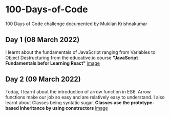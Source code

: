 # 100-Days-of-Code
100 Days of Code challenge documented by Mukilan Krishnakumar

## Day 1 (08 March 2022)
I learnt about the fundamentals of JavaScript ranging from Variables to Object Destructuring from the educative.io course **"JavaScript Fundamentals befor Learning React"**
[image](https://user-images.githubusercontent.com/71809485/157223445-3ef896e7-a18c-4940-9afc-12694d7a52a1.png)

## Day 2 (09 March 2022)
Today, I learnt about the introduction of arrow function in ES6. Arrow functions make our job so easy and are relatively easy to understand. I also learnt about Classes being syntatic sugar. **Classes use the prototype-based inheritance by using constructors** 
[image](https://user-images.githubusercontent.com/71809485/157368748-d00bc4b2-979c-411f-83a0-f30553053b6c.png)
